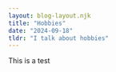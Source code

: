 ```yaml
---
layout: blog-layout.njk
title: "Hobbies"
date: "2024-09-18"
tldr: "I talk about hobbies"
---
```


This is a test
